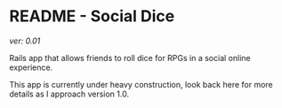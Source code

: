 README - Social Dice
====================

*ver: 0.01*

Rails app that allows friends to roll dice for RPGs in a social online 
experience.

This app is currently under heavy construction, look back here for more details 
as I approach version 1.0.
